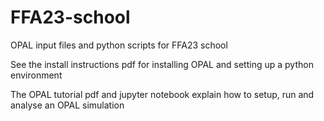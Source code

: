 # FFA23-school
OPAL input files and python scripts for FFA23 school

See the install instructions pdf for installing OPAL and setting up a python environment 

The OPAL tutorial pdf and jupyter notebook explain how to setup, run and analyse an OPAL simulation
